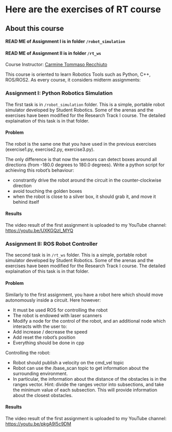 # Here are the exercises of RT course
## About this course

#### READ ME of Assignment I is in folder `/robot_simulation`
#### READ ME of Assignment II is in folder `/rt_ws`

Course Instructor: [Carmine Tommaso Recchiuto](https://github.com/CarmineD8)

This course is oriented to learn Robotics Tools such as Python, C++, ROS/ROS2. As every course, it considers midterm assignments:

### Assignment I: Python Robotics Simulation
The first task is in `/robot_simulation` folder. This is a simple, portable robot simulator developed by Student Robotics. Some of the arenas and the exercises have been modified for the Research Track I course. The detailed explaination of this task is in that folder. 

#### Problem
The robot is the same one that you have used in the previous exercises (exercise1.py, exercise2.py, exercise3.py). 

The only difference is that now the sensors
can detect boxes around all directions (from -180.0 degrees to 180.0 degrees).
Write a python script for achieving this robot’s behaviour:
- constrantly drive the robot around the circuit in the counter-clockwise direction
- avoid touching the golden boxes
- when the robot is close to a silver box, it should grab it, and move it behind itself

#### Results
The video result of the first assignment is uploaded to my YouTube channel: https://youtu.be/UXKGQzI_MYQ

### Assignment II: ROS Robot Controller

The second task is in `/rt_ws` folder. This is a simple, portable robot simulator developed by Student Robotics. Some of the arenas and the exercises have been modified for the Research Track I course. The detailed explaination of this task is in that folder. 

#### Problem
Similarly to the first assignment, you have a robot here which should move autonomously inside a circuit.
Here however:
- It must be used ROS for controlling the robot
- The robot is endowed with laser scanners
- Modify a node for the control of the robot, and an additional node which interacts with the user to:
- Add increase / decrease the speed
- Add reset the robot’s position
- Everything should be done in cpp

Controlling the robot:
- Robot should publish a velocity on the cmd_vel topic
- Robot can use the /base_scan topic to get information about the surrounding environment.
- In particular, the information about the distance of the obstacles is in the ranges vector.
Hint: divide the ranges vector into subsections, and take the minimum value of each subsection. This will provide
information about the closest obstacles. 

#### Results
The video result of the first assignment is uploaded to my YouTube channel: https://youtu.be/pkgA9I5c9DM
